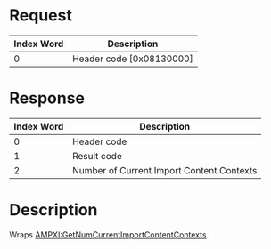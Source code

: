 # Request

| Index Word | Description                |
|------------|----------------------------|
| 0          | Header code \[0x08130000\] |

# Response

| Index Word | Description                               |
|------------|-------------------------------------------|
| 0          | Header code                               |
| 1          | Result code                               |
| 2          | Number of Current Import Content Contexts |

# Description

Wraps
[AMPXI:GetNumCurrentImportContentContexts](AMPXI:GetNumCurrentImportContentContexts "wikilink").